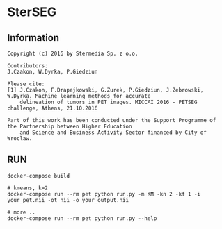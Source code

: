 # SterSEG

## Information

    Copyright (c) 2016 by Stermedia Sp. z o.o.

    Contributors:
    J.Czakon, W.Dyrka, P.Giedziun

    Please cite:
    [1] J.Czakon, F.Drapejkowski, G.Zurek, P.Giedziun, J.Zebrowski, W.Dyrka. Machine learning methods for accurate
        delineation of tumors in PET images. MICCAI 2016 - PETSEG challenge, Athens, 21.10.2016

    Part of this work has been conducted under the Support Programme of the Partnership between Higher Education
        and Science and Business Activity Sector financed by City of Wroclaw.

## RUN

    docker-compose build

    # kmeans, k=2
    docker-compose run --rm pet python run.py -m KM -kn 2 -kf 1 -i your_pet.nii -ot nii -o your_output.nii

    # more ..
    docker-compose run --rm pet python run.py --help
